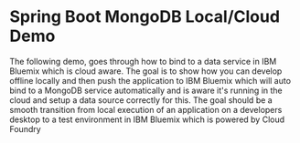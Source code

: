 <h1> Spring Boot MongoDB Local/Cloud Demo </h1>

The following demo, goes through how to bind to a data service in IBM Bluemix which is cloud aware. 
The goal is to show how you can develop offline locally and then push the application to IBM Bluemix 
which will auto bind to a MongoDB service automatically and is aware it's running in the cloud and setup 
a data source correctly for this. The goal should be a smooth transition from local execution of an application 
on a developers desktop to a test environment in IBM Bluemix which is powered by Cloud Foundry
